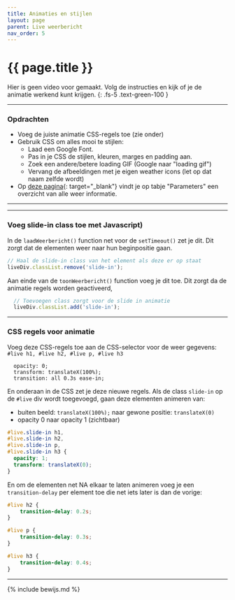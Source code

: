 ```yaml
---
title: Animaties en stijlen 
layout: page
parent: Live weerbericht
nav_order: 5
---
```


# {{ page.title }}

Hier is geen video voor gemaakt. Volg de instructies en kijk of je de animatie werkend kunt krijgen.
{: .fs-5 .text-green-100 }

---

### Opdrachten

- Voeg de juiste animatie CSS-regels toe (zie onder)
- Gebruik CSS om alles mooi te stijlen:
  - Laad een Google Font.
  - Pas in je CSS de stijlen, kleuren, marges en padding aan.
  - Zoek een andere/betere  loading GIF (Google naar "loading gif")
  - Vervang de afbeeldingen met je eigen weather icons (let op dat naam zelfde wordt)    
- Op [deze pagina](https://weerlive.nl/delen.php){: target="_blank"} vindt je op tabje "Parameters" een overzicht van alle weer informatie.    

---

---

### Voeg slide-in class toe met Javascript)

In de `laadWeerbericht()` function net voor de `setTimeout()` zet je dit.
Dit zorgt dat de elementen weer naar hun beginpositie gaan.

```js
// Haal de slide-in class van het element als deze er op staat
liveDiv.classList.remove('slide-in');
```

Aan einde van de `toonWeerbericht()` function voeg je dit toe.
Dit zorgt da de animatie regels worden geactiveerd,

```js
  // Toevoegen class zorgt voor de slide in animatie
  liveDiv.classList.add('slide-in');
```

---

###  CSS regels voor animatie

Voeg deze CSS-regels toe aan de CSS-selector voor de weer gegevens: `#live h1, #live h2, #live p, #live h3`

```
  opacity: 0;
  transform: translateX(100%);
  transition: all 0.3s ease-in;
```    

En onderaan in de CSS zet je deze nieuwe regels. 
Als de class `slide-in` op de `#live` div wordt toegevoegd, gaan deze elementen animeren van:
- buiten beeld: `translateX(100%);` naar gewone positie: `translateX(0)`
- opacity 0 naar opacity 1 (zichtbaar) 

```css
#live.slide-in h1,
#live.slide-in h2,
#live.slide-in p,
#live.slide-in h3 {
  opacity: 1;
  transform: translateX(0);
}
```

En om de elementen net NA elkaar te laten animeren voeg je een `transition-delay` per element toe die net iets later is dan de vorige:

```css
#live h2 {
    transition-delay: 0.2s;
}

#live p {
    transition-delay: 0.3s;
}

#live h3 {
    transition-delay: 0.4s;
}
```

---

{% include bewijs.md %}

